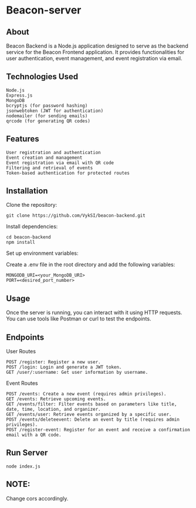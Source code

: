 # Beacon-server

## About

Beacon Backend is a Node.js application designed to serve as the backend service for the Beacon Frontend application. It provides functionalities for user authentication, event management, and event registration via email.

## Technologies Used

    Node.js
    Express.js
    MongoDB
    bcryptjs (for password hashing)
    jsonwebtoken (JWT for authentication)
    nodemailer (for sending emails)
    qrcode (for generating QR codes)

## Features

    User registration and authentication
    Event creation and management
    Event registration via email with QR code
    Filtering and retrieval of events
    Token-based authentication for protected routes

## Installation

Clone the repository:

```
git clone https://github.com/VykSI/beacon-backend.git
```

Install dependencies:
```
cd beacon-backend
npm install
```

Set up environment variables:

Create a .env file in the root directory and add the following variables:
```
MONGODB_URI=<your_MongoDB_URI>
PORT=<desired_port_number>
```

## Usage

Once the server is running, you can interact with it using HTTP requests. You can use tools like Postman or curl to test the endpoints.

## Endpoints

User Routes

    POST /register: Register a new user.
    POST /login: Login and generate a JWT token.
    GET /user/:username: Get user information by username.

Event Routes

    POST /events: Create a new event (requires admin privileges).
    GET /events: Retrieve upcoming events.
    GET /events/filter: Filter events based on parameters like title, date, time, location, and organizer.
    GET /events/user: Retrieve events organized by a specific user.
    POST /events/deleteevent: Delete an event by title (requires admin privileges).
    POST /register-event: Register for an event and receive a confirmation email with a QR code.

## Run Server
```
node index.js
```
## NOTE:
Change cors accordingly.
